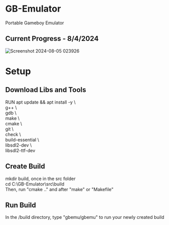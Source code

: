# GB-Emulator
Portable Gameboy Emulator 

## Current Progress - 8/4/2024 
![Screenshot 2024-08-05 023926](https://github.com/user-attachments/assets/08ff2b84-1ae5-4058-a48c-179aef9ccb41)

# Setup
## Download Libs and Tools
RUN apt update && apt install -y \ \
    g++ \ \
    gdb \ \
    make \ \
    cmake \ \
    git \ \
    check \ \
    build-essential \ \
    libsdl2-dev \ \
    libsdl2-ttf-dev

## Create Build
mkdir build, once in the src folder \
cd C:\GB-Emulator\src\build \
Then, run "cmake .." and after "make" or "Makefile"

## Run Build
In the /build directory, type "gbemu/gbemu" to run your newly created build
